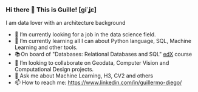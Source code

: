 ### Hi there 👋 This is Guille! [ɡiˈʝɛ]

I am data lover with an architecture background

- 🔭 I’m currently looking for a job in the data science field.
- 🌱 I’m currently learning all I can about Python language, SQL, Machine Learning and other tools.
- 📚 On board of "Databases: Relational Databases and SQL" [edX](https://home.edx.org/) course
- 👯 I’m looking to collaborate on Geodata, Computer Vision and Computational Design projects.
- 💬 Ask me about Machine Learning, H3, CV2 and others
- 📫 How to reach me: https://www.linkedin.com/in/guillermo-diego/
